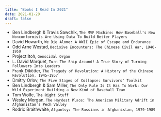 ```yaml
---
title: "Books I Read In 2021"
date: 2021-01-20
draft: false
---
```


- Ben Lindbergh & Travis Sawchik, `The MVP Machine: How Baseball's New Nonconformists Are Using Data To Build Better Players`
- David Howarth, `We Die Alone: A WWII Epic of Escape and Endurance`
- Odd Arne Westad, `Decisive Encounters: The Chinese Civil War, 1946-1950`
- Project Itoh, `Genocidal Organ`
- L. David Marquet, `Turn The Ship Around! A True Story of Turning Followers Into Leaders`
- Frank Dikötter, `The Tragedy of Revolution: A History of the Chinese Revolution, 1945-1957`
- Dmitry Orlov, `The Five Stages of Collapse: Survivors' Toolkit`
- Ben Lindbergh & Sam Miller, `The Only Rule Is It Has To Work: Our Wild Experiment Building a New Kind of Baseball Team`
- Tom Wolfe, `The Right Stuff`
- Wesley Morgan, `The Hardest Place: The American Military Adrift in Afghanistan's Pech Valley`
- Rodric Braithwaite, `Afgantsy: The Russians in Afghanistan, 1979-1989`

